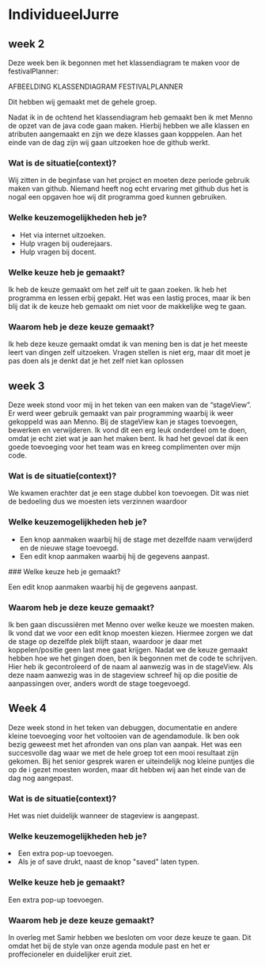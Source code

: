 

# IndividueelJurre

## week 2

Deze week ben ik begonnen met het klassendiagram te maken voor de festivalPlanner:

AFBEELDING KLASSENDIAGRAM FESTIVALPLANNER

Dit hebben wij gemaakt met de gehele groep. 

Nadat ik in de ochtend het klassendiagram heb gemaakt ben ik met Menno de opzet van de java code gaan maken. Hierbij hebben we alle klassen en atributen aangemaakt en zijn we deze klasses gaan kopppelen. Aan het einde van de dag zijn wij gaan uitzoeken hoe de github werkt.

### Wat is de situatie(context)?

Wij zitten in de beginfase van het project en moeten deze periode gebruik maken van github. Niemand heeft nog echt ervaring met github dus het is nogal een opgaven hoe wij dit programma goed kunnen gebruiken.

### Welke keuzemogelijkheden heb je?


<ul>
<li>Het via internet uitzoeken.</li>
<li>Hulp vragen bij ouderejaars.</li>
<li>Hulp vragen bij docent.</li>
</ul>


### Welke keuze heb je gemaakt?

Ik heb de keuze gemaakt om het zelf uit te gaan zoeken. Ik heb het programma en lessen erbij gepakt. Het was een lastig proces, maar ik ben blij dat ik de keuze heb gemaakt om niet voor de makkelijke weg te gaan.

### Waarom heb je deze keuze gemaakt?

Ik heb deze keuze gemaakt omdat ik van mening ben is dat je het meeste leert van dingen zelf uitzoeken. Vragen stellen is niet erg, maar dit moet je pas doen als je denkt dat je het zelf niet kan oplossen


## week 3

Deze week stond voor mij in het teken van een maken van de “stageView”. Er werd weer gebruik gemaakt van pair programming waarbij ik weer gekoppeld was aan Menno. Bij de stageView kan je stages toevoegen, bewerken en verwijderen. Ik vond dit een erg leuk onderdeel om te doen, omdat je echt ziet wat je aan het maken bent. Ik had het gevoel dat ik een goede toevoeging voor het team was en kreeg complimenten over mijn code.

### Wat is de situatie(context)?

We kwamen erachter dat je een stage dubbel kon toevoegen. Dit was niet de bedoeling dus we moesten iets verzinnen waardoor 

### Welke keuzemogelijkheden heb je?

<ul>
<li>Een knop aanmaken waarbij hij de stage met dezelfde naam verwijderd en de nieuwe stage toevoegd.</li>
<li>Een edit knop aanmaken waarbij hij de gegevens aanpast.</li>
</ul>
### Welke keuze heb je gemaakt?

Een edit knop aanmaken waarbij hij de gegevens aanpast.

### Waarom heb je deze keuze gemaakt?

Ik ben gaan discussiëren met Menno over welke keuze we moesten maken. Ik vond dat we voor een edit knop moesten kiezen. Hiermee zorgen we dat de stage op dezelfde plek blijft staan, waardoor je daar met koppelen/positie geen last mee gaat krijgen. Nadat we de keuze gemaakt hebben hoe we het gingen doen, ben ik begonnen met de code te schrijven. Hier heb ik gecontroleerd of de naam al aanwezig was in de stageView. Als deze naam aanwezig was in de stageview schreef hij op die positie de aanpassingen over, anders wordt de stage toegevoegd.

## Week 4

Deze week stond in het teken van debuggen, documentatie en andere kleine toevoeging voor het voltooien van de agendamodule. Ik ben ook bezig geweest met het afronden van ons plan van aanpak. Het was een succesvolle dag waar we met de hele groep tot een mooi resultaat zijn gekomen. Bij het senior gesprek waren er uiteindelijk nog kleine puntjes die op de i gezet moesten worden, maar dit hebben wij aan het einde van de dag nog aangepast.

### Wat is de situatie(context)?

Het was niet duidelijk wanneer de stageview is aangepast.

### Welke keuzemogelijkheden heb je?

<li>Een extra pop-up toevoegen.</li>
<li>Als je of save drukt, naast de knop "saved" laten typen.</li>


### Welke keuze heb je gemaakt?

Een extra pop-up toevoegen.

### Waarom heb je deze keuze gemaakt?
In overleg met Samir hebben we besloten om voor deze keuze te gaan. Dit omdat het bij de style van onze agenda module past en het er proffecioneler en duidelijker eruit ziet.

